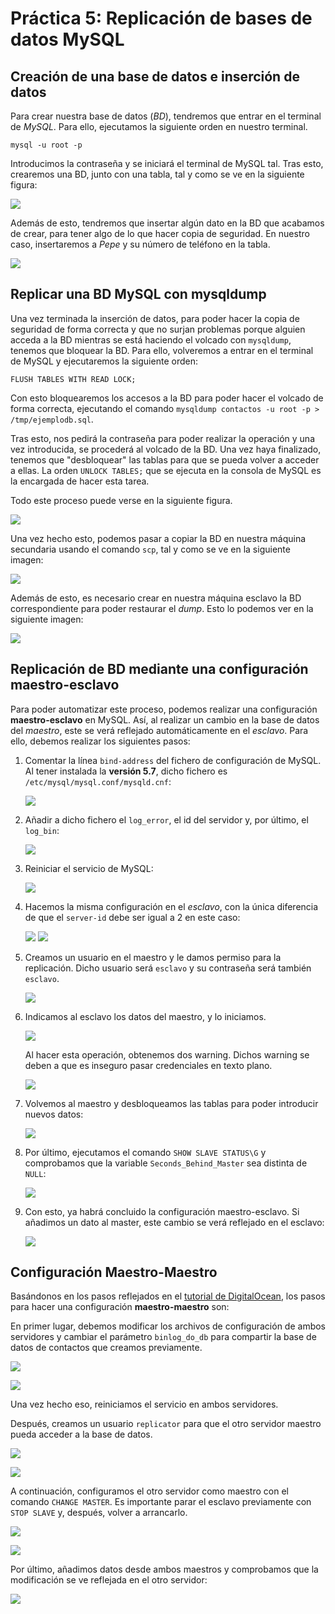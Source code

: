 # Práctica 5: Replicación de bases de datos MySQL

## Creación de una base de datos e inserción de datos

Para crear nuestra base de datos (_BD_), tendremos que entrar en el terminal de _MySQL_. Para ello, ejecutamos la siguiente orden en nuestro terminal.

```{bash}
mysql -u root -p
``` 

Introducimos la contraseña y se iniciará el terminal de MySQL tal. Tras esto, crearemos una BD, junto con una tabla, tal y como se ve en la siguiente figura:

![](1.png)

Además de esto, tendremos que insertar algún dato en la BD que acabamos de crear, para tener algo de lo que hacer copia de seguridad. En nuestro caso, insertaremos a _Pepe_ y su número de teléfono en la tabla.

![](2.png)

## Replicar una BD MySQL con mysqldump

Una vez terminada la inserción de datos, para poder hacer la copia de seguridad de forma correcta y que no surjan problemas porque alguien acceda a la BD mientras se está haciendo el volcado con `mysqldump`, tenemos que bloquear la BD. Para ello, volveremos a entrar en el terminal de MySQL y ejecutaremos la siguiente orden:

```
FLUSH TABLES WITH READ LOCK;
```

Con esto bloquearemos los accesos a la BD para poder hacer el volcado de forma correcta, ejecutando el comando `mysqldump contactos -u root -p > /tmp/ejemplodb.sql`.

Tras esto, nos pedirá la contraseña para poder realizar la operación y una vez introducida, se procederá al volcado de la BD. Una vez haya finalizado, tenemos que "desbloquear" las tablas para que se pueda volver a acceder a ellas. La orden `UNLOCK TABLES;` que se ejecuta en la consola de MySQL es la encargada de hacer esta tarea. 

Todo este proceso puede verse en la siguiente figura.

![](3.png)

Una vez hecho esto, podemos pasar a copiar la BD en nuestra máquina secundaria usando el comando `scp`, tal y como se ve en la siguiente imagen:

![](4.png)

Además de esto, es necesario crear en nuestra máquina esclavo la BD correspondiente para poder restaurar el _dump_. Esto lo podemos ver en la siguiente imagen:

![](5.png)

## Replicación de BD mediante una configuración maestro-esclavo

Para poder automatizar este proceso, podemos realizar una configuración __maestro-esclavo__ en MySQL. Así, al realizar un cambio en la base de datos del _maestro_, este se verá reflejado automáticamente en el _esclavo_. Para ello, debemos realizar los siguientes pasos:

1. Comentar la línea `bind-address` del fichero de configuración de MySQL. Al tener instalada la __versión 5.7__, dicho fichero es `/etc/mysql/mysql.conf/mysqld.cnf`:

    ![](6.png)

2. Añadir a dicho fichero el `log_error`, el id del servidor y, por último, el `log_bin`:

    ![](7.png)

3. Reiniciar el servicio de MySQL:

    ![](8.png)

4. Hacemos la misma configuración en el _esclavo_, con la única diferencia de que el `server-id` debe ser igual a 2 en este caso:

    ![](10.png)
    ![](9.png)

5. Creamos un usuario en el maestro y le damos permiso para la replicación. Dicho usuario será `esclavo` y su contraseña será también `esclavo`.

    ![](12.png)


6. Indicamos al esclavo los datos del maestro, y lo iniciamos. 

    ![](13.png)

    Al hacer esta operación, obtenemos dos warning. Dichos warning se deben a que es inseguro pasar credenciales en texto plano.

    ![](warnings.png)

7. Volvemos al maestro y desbloqueamos las tablas para poder introducir nuevos datos:

    ![](14.png)

8. Por último, ejecutamos el comando `SHOW SLAVE STATUS\G` y comprobamos que la variable `Seconds_Behind_Master` sea distinta de `NULL`:

    ![](15.png)

9. Con esto, ya habrá concluido la configuración maestro-esclavo. Si añadimos un dato al master, este cambio se verá reflejado en el esclavo:

    ![](FUNCIONA.png)
    
## Configuración Maestro-Maestro

Basándonos en los pasos reflejados en el [tutorial de DigitalOcean](https://www.digitalocean.com/community/tutorials/how-to-set-up-mysql-master-master-replication), los pasos para hacer una configuración __maestro-maestro__ son:

En primer lugar, debemos modificar los archivos de configuración de ambos servidores y cambiar el parámetro `binlog_do_db` para compartir la base de datos de contactos que creamos previamente.

![](16.png)

![](18.png)

Una vez hecho eso, reiniciamos el servicio en ambos servidores.

Después, creamos un usuario `replicator` para que el otro servidor maestro pueda acceder a la base de datos.

![](17.png)

![](19.png)

A continuación, configuramos el otro servidor como maestro con el comando `CHANGE MASTER`. Es importante parar el esclavo previamente con `STOP SLAVE` y, después, volver a arrancarlo.

![](20.png)

![](21.png)

Por último, añadimos datos desde ambos maestros y comprobamos que la modificación se ve reflejada en el otro servidor:

![](funciona2.png)